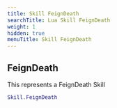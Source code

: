 ```yaml
---
title: Skill FeignDeath
searchTitle: Lua Skill FeignDeath
weight: 1
hidden: true
menuTitle: Skill FeignDeath
---
```

## FeignDeath

This represents a FeignDeath Skill
```lua
Skill.FeignDeath
```